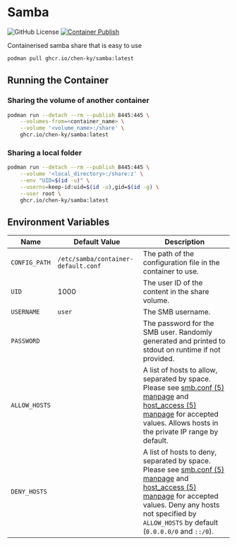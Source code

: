 # Samba

![GitHub License](https://img.shields.io/github/license/chen-ky/samba)
[![Container Publish](https://github.com/chen-ky/samba/actions/workflows/container-publish.yml/badge.svg)](https://github.com/chen-ky/samba/actions/workflows/container-publish.yml)

Containerised samba share that is easy to use

```sh
podman pull ghcr.io/chen-ky/samba:latest
```

## Running the Container

### Sharing the volume of another container

```sh
podman run --detach --rm --publish 8445:445 \
    --volumes-from=<container_name> \
    --volume '<volume_name>:/share' \
    ghcr.io/chen-ky/samba:latest
```

### Sharing a local folder

```sh
podman run --detach --rm --publish 8445:445 \
    --volume '<local_directory>:/share:z' \
    --env "UID=$(id -u)" \
    --userns=keep-id:uid=$(id -u),gid=$(id -g) \
    --user root \
    ghcr.io/chen-ky/samba:latest
```

## Environment Variables

| Name          | Default Value                       | Description                                                                                                                                                                                                                                                                                                                                 |
| ------------- | ----------------------------------- | ------------------------------------------------------------------------------------------------------------------------------------------------------------------------------------------------------------------------------------------------------------------------------------------------------------------------------------------- |
| `CONFIG_PATH` | `/etc/samba/container-default.conf` | The path of the configuration file in the container to use.                                                                                                                                                                                                                                                                                 |
| `UID`         | 1000                                | The user ID of the content in the share volume.                                                                                                                                                                                                                                                                                             |
| `USERNAME`    | `user`                              | The SMB username.                                                                                                                                                                                                                                                                                                                           |
| `PASSWORD`    |                                     | The password for the SMB user. Randomly generated and printed to stdout on runtime if not provided.                                                                                                                                                                                                                                         |
| `ALLOW_HOSTS` |                                     | A list of hosts to allow, separated by space. Please see [smb.conf (5) manpage](https://www.samba.org/samba/docs/current/man-html/smb.conf.5.html#HOSTSALLOW) and [host_access (5) manpage](https://linux.die.net/man/5/hosts_access) for accepted values. Allows hosts in the private IP range by default.                                 |
| `DENY_HOSTS`  |                                     | A list of hosts to deny, separated by space. Please see [smb.conf (5) manpage](https://www.samba.org/samba/docs/current/man-html/smb.conf.5.html#HOSTSDENY) and [host_access (5) manpage](https://linux.die.net/man/5/hosts_access) for accepted values. Deny any hosts not specified by `ALLOW_HOSTS` by default (`0.0.0.0/0` and `::/0`). |
